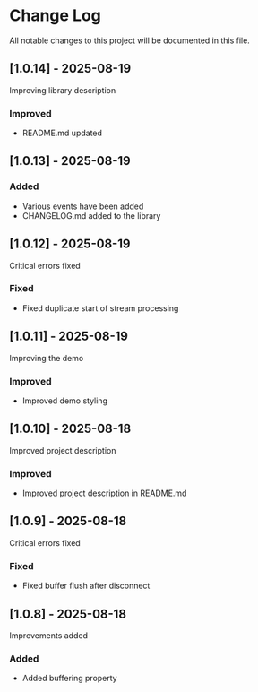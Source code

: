 # Change Log
All notable changes to this project will be documented in this file.

## [1.0.14] - 2025-08-19

Improving library description
  
### Improved 

- README.md updated

## [1.0.13] - 2025-08-19
  
### Added 

- Various events have been added
- CHANGELOG.md added to the library

## [1.0.12] - 2025-08-19
  
Critical errors fixed

### Fixed
 
- Fixed duplicate start of stream processing

## [1.0.11] - 2025-08-19
  
Improving the demo

### Improved
 
- Improved demo styling

## [1.0.10] - 2025-08-18
  
Improved project description

### Improved
 
- Improved project description in README.md

## [1.0.9] - 2025-08-18
  
Critical errors fixed

### Fixed
 
- Fixed buffer flush after disconnect

## [1.0.8] - 2025-08-18
  
Improvements added

### Added
 
- Added buffering property
